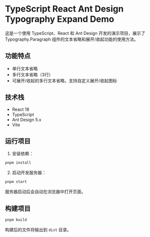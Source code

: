 TypeScript React Ant Design Typography Expand Demo
=================================

这是一个使用 TypeScript、React 和 Ant Design 开发的演示项目，展示了 Typography.Paragraph 组件的文本省略和展开/收起功能的使用方法。

## 功能特点

- 单行文本省略
- 多行文本省略（3行）
- 可展开/收起的多行文本省略，支持自定义展开/收起图标

## 技术栈

- React 18
- TypeScript
- Ant Design 5.x
- Vite

## 运行项目

1. 安装依赖：
```bash
pnpm install
```

2. 启动开发服务器：
```bash
pnpm start
```

服务器启动后会自动在浏览器中打开页面。

## 构建项目

```bash
pnpm build
```

构建后的文件将输出到 `dist` 目录。
